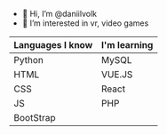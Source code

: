 - 👋 Hi, I’m @daniilvolk
- 👀 I’m interested in vr, video games



| Languages I know  | I'm learning |
| ------------- | ------------- |
|  Python       | MySQL         |
|  HTML         | VUE.JS        |
|  CSS          | React         |
|  JS           | PHP           |
| BootStrap     |               |
